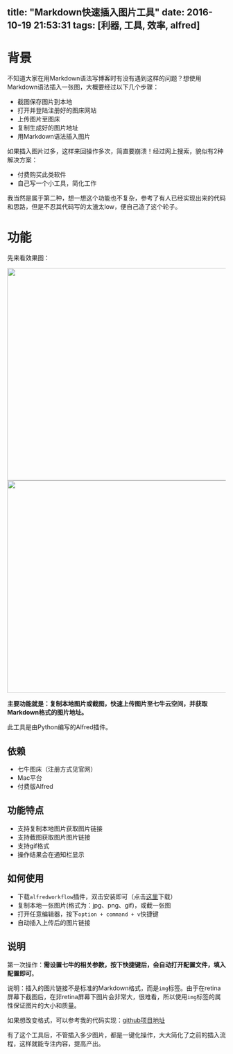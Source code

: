 title: "Markdown快速插入图片工具"
date: 2016-10-19 21:53:31
tags: [利器, 工具, 效率, alfred]
---

# 背景

不知道大家在用Markdown语法写博客时有没有遇到这样的问题？想使用Markdown语法插入一张图，大概要经过以下几个步骤：

- 截图保存图片到本地
- 打开并登陆注册好的图床网站
- 上传图片至图床
- 复制生成好的图片地址
- 用Markdown语法插入图片

如果插入图片过多，这样来回操作多次，简直要崩溃！经过网上搜索，貌似有2种解决方案：

- 付费购买此类软件
- 自己写一个小工具，简化工作

我当然是属于第二种，想一想这个功能也不复杂，参考了有人已经实现出来的代码和思路，但是不忍其代码写的太渣太low，便自己造了这个轮子。

# 功能

先来看效果图：

<img src="https://kaito-blog-1253469779.cos.ap-beijing.myqcloud.com/fast-upload-img-animation.gif" width="1188" height="490" />

<img src="https://kaito-blog-1253469779.cos.ap-beijing.myqcloud.com/screenshot-upload-image-animation.gif" width="1188" height="490" />

**主要功能就是：复制本地图片或截图，快速上传图片至七牛云空间，并获取Markdown格式的图片地址。**

<!-- more -->

此工具是由Python编写的Alfred插件。

## 依赖

- 七牛图床（注册方式见官网）
- Mac平台
- 付费版Alfred

## 功能特点

- 支持复制本地图片获取图片链接
- 支持截图获取图片图片链接
- 支持gif格式
- 操作结果会在通知栏显示

## 如何使用

- 下载`alfredworkflow`插件，双击安装即可（点击[这里](https://github.com/kaito-kidd/markdown-image-alfred/releases/download/1.1.1/markdown-image.alfredworkflow)下载）
- 复制本地一张图片(格式为：jpg、png、gif)，或截一张图
- 打开任意编辑器，按下`option + command + v`快捷键
- 自动插入上传后的图片链接

## 说明

第一次操作：**需设置七牛的相关参数，按下快捷键后，会自动打开配置文件，填入配置即可**。

说明：插入的图片链接不是标准的Markdown格式，而是`img`标签。由于在retina屏幕下截图后，在非retina屏幕下图片会非常大，很难看，所以使用`img`标签的属性保证图片的大小和质量。

如果想改变格式，可以参考我的代码实现：[github项目地址](https://github.com/kaito-kidd/markdown-image-alfred)

有了这个工具后，不管插入多少图片，都是一键化操作，大大简化了之前的插入流程，这样就能专注内容，提高产出。

